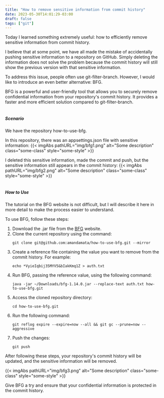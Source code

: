 ```yaml
---
title: "How to remove sensitive information from commit history"
date: 2023-05-30T14:01:29-03:00
draft: false
tags: ["git"]
---
```


Today I learned something extremely useful: how to efficiently remove sensitive information from commit history.

I believe that at some point, we have all made the mistake of accidentally pushing sensitive information to a repository on GitHub. Simply deleting the information does not solve the problem because the commit history will still show the previous version with that sensitive information.

To address this issue, people often use git-filter-branch. However, I would like to introduce an even better alternative: BFG.

BFG is a powerful and user-friendly tool that allows you to securely remove confidential information from your repository's commit history. It provides a faster and more efficient solution compared to git-filter-branch.</br></br>
##### Scenario
We have the repository how-to-use-bfg.

In this repository, there was an appsettings.json file with sensitive information:
{{< imgAbs
pathURL="img/bfg1.png"
alt="Some description"
class="some-class"
style="some-style" >}}

I deleted this sensitive information, made the commit and push, but the sensitive information still appears in the commit history:
{{< imgAbs
pathURL="img/bfg2.png"
alt="Some description"
class="some-class"
style="some-style" >}}
</br></br>

##### How to Use
The tutorial on the BFG website is not difficult, but I will describe it here in more detail to make the process easier to understand.

To use BFG, follow these steps:
1. Download the .jar file from the [BFG](https://rtyley.github.io/bfg-repo-cleaner/) website.
2. Clone the current repository using the command:
	```
	git clone git@github.com:amandamata/how-to-use-bfg.git --mirror
	```
3. Create a reference file containing the value you want to remove from the commit history. For example:
	```
	echo *VyieIqbij35MYV5&bIakKmq1Z > auth.txt
	```
4. Run BFG, passing the reference value, using the following command:
	```
	java -jar ~/Downloads/bfg-1.14.0.jar --replace-text auth.txt how-to-use-bfg.git
	```
5. Access the cloned repository directory:
	```
	cd how-to-use-bfg.git
	```
6. Run the following command:
	```
	git reflog expire --expire=now --all && git gc --prune=now --aggressive
	```
7. Push the changes:
	```
	git push
	```
	
After following these steps, your repository's commit history will be updated, and the sensitive information will be removed.


{{< imgAbs 
pathURL="img/bfg3.png" 
alt="Some description" 
class="some-class" 
style="some-style" >}}


Give BFG a try and ensure that your confidential information is protected in the commit history.
